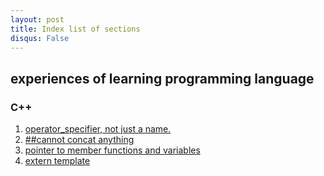 ```yaml
---
layout: post
title: Index list of sections
disqus: False
---
```


## experiences of learning programming language
### C++
1. [operator_specifier, not just a name.](https://nobodyxu.github.io/operator_specifier/)
2. [##cannot concat anything](https://nobodyxu.github.io/cannot-concat-anything/)
3. [pointer to member functions and variables](https://nobodyxu.github.io/pointer_to_member_functions_and_variables/)
4. [extern template](https:://nobodyxu.github.io/extern_template/)
